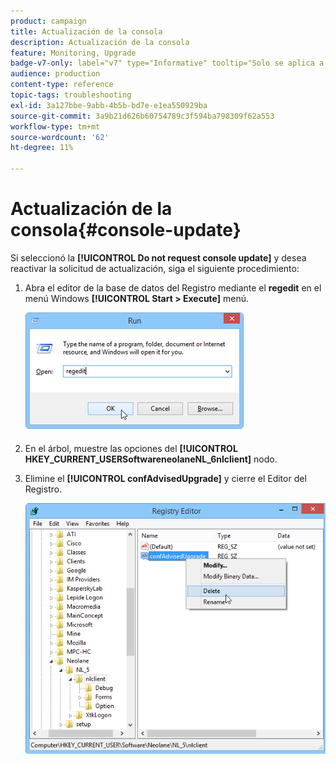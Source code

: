 ```yaml
---
product: campaign
title: Actualización de la consola
description: Actualización de la consola
feature: Monitoring, Upgrade
badge-v7-only: label="v7" type="Informative" tooltip="Solo se aplica a Campaign Classic v7"
audience: production
content-type: reference
topic-tags: troubleshooting
exl-id: 3a127bbe-9abb-4b5b-bd7e-e1ea550929ba
source-git-commit: 3a9b21d626b60754789c3f594ba798309f62a553
workflow-type: tm+mt
source-wordcount: '62'
ht-degree: 11%

---
```


# Actualización de la consola{#console-update}



Si seleccionó la **[!UICONTROL Do not request console update]** y desea reactivar la solicitud de actualización, siga el siguiente procedimiento:

1. Abra el editor de la base de datos del Registro mediante el **regedit** en el menú Windows **[!UICONTROL Start > Execute]** menú.

   ![](assets/ncs_console_update_1.png)

1. En el árbol, muestre las opciones del **[!UICONTROL HKEY_CURRENT_USERSoftwareneolaneNL_6nlclient]** nodo.
1. Elimine el **[!UICONTROL confAdvisedUpgrade]** y cierre el Editor del Registro.

   ![](assets/ncs_console_update_2.png)
